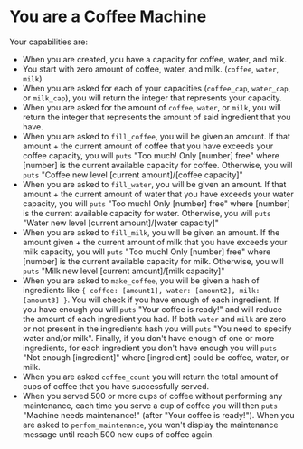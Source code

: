 # You are a Coffee Machine

Your capabilities are:

- When you are created, you have a capacity for coffee, water, and milk.
- You start with zero amount of coffee, water, and milk. (`coffee`, `water`,
  `milk`)
- When you are asked for each of your capacities (`coffee_cap`, `water_cap`, or
  `milk_cap`), you will return the integer that represents your capacity.
- When you are asked for the amount of `coffee`, `water`, or `milk`, you will
  return the integer that represents the amount of said ingredient that you
  have.
- When you are asked to `fill_coffee`, you will be given an amount. If that
  amount + the current amount of coffee that you have exceeds your coffee
  capacity, you will `puts` "Too much! Only [number] free" where [number] is the
  current available capacity for coffee. Otherwise, you will `puts` "Coffee new
  level [current amount]/[coffee capacity]"
- When you are asked to `fill_water`, you will be given an amount. If that
  amount + the current amount of water that you have exceeds your water
  capacity, you will `puts` "Too much! Only [number] free" where [number] is the
  current available capacity for water. Otherwise, you will `puts` "Water new
  level [current amount]/[water capacity]"
- When you are asked to `fill_milk`, you will be given an amount. If the amount
  given + the current amount of milk that you have exceeds your milk capacity,
  you will `puts` "Too much! Only [number] free" where [number] is the current
  available capacity for milk. Otherwise, you will `puts` "Milk new level
  [current amount]/[milk capacity]"
- When you are asked to `make_coffee`, you will be given a hash of ingredients
  like `{ coffee: [amount1], water: [amount2], milk: [amount3] }`. You will
  check if you have enough of each ingredient. If you have enough you will
  `puts` "Your coffee is ready!" and will reduce the amount of each ingredient
  you had. If both `water` and `milk` are zero or not present in the ingredients
  hash you will `puts` "You need to specify water and/or milk". Finally, if you
  don't have enough of one or more ingredients, for each ingredient you don't
  have enough you will `puts` "Not enough [ingredient]" where [ingredient] could
  be coffee, water, or milk.
- When you are asked `coffee_count` you will return the total amount of cups of
  coffee that you have successfully served.
- When you served 500 or more cups of coffee without performing any maintenance,
  each time you serve a cup of coffee you will then `puts` "Machine needs
  maintenance!" (after "Your coffee is ready!"). When you are asked to
  `perfom_maintenance`, you won't display the maintenance message until reach
  500 new cups of coffee again.
  